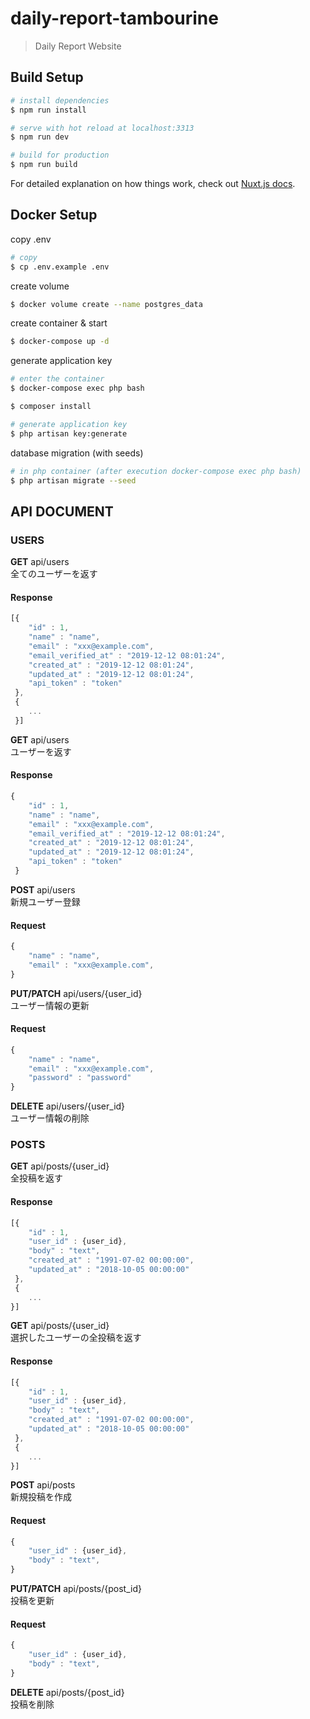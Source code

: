 # daily-report-tambourine

> Daily Report Website

## Build Setup

``` bash
# install dependencies
$ npm run install

# serve with hot reload at localhost:3313
$ npm run dev

# build for production
$ npm run build
```

For detailed explanation on how things work, check out [Nuxt.js docs](https://nuxtjs.org).

## Docker Setup

copy .env

```bash
# copy
$ cp .env.example .env
```

create volume

```bash
$ docker volume create --name postgres_data
```

create container & start

```bash
$ docker-compose up -d
```

generate application key

```bash
# enter the container
$ docker-compose exec php bash

$ composer install

# generate application key
$ php artisan key:generate
```

database migration (with seeds)

```bash
# in php container (after execution docker-compose exec php bash)
$ php artisan migrate --seed
```

## API DOCUMENT

### USERS

**GET** api/users  
全てのユーザーを返す  
#### Response
```javascript
[{
    "id" : 1,
    "name" : "name",
    "email" : "xxx@example.com",
    "email_verified_at" : "2019-12-12 08:01:24",
    "created_at" : "2019-12-12 08:01:24",
    "updated_at" : "2019-12-12 08:01:24",
    "api_token" : "token"
 },
 {
    ...
 }]
```
**GET** api/users  
ユーザーを返す  
#### Response
```javascript
{
    "id" : 1,
    "name" : "name",
    "email" : "xxx@example.com",
    "email_verified_at" : "2019-12-12 08:01:24",
    "created_at" : "2019-12-12 08:01:24",
    "updated_at" : "2019-12-12 08:01:24",
    "api_token" : "token"
 }
```

**POST** api/users  
新規ユーザー登録  
#### Request
```javascript
{
    "name" : "name",
    "email" : "xxx@example.com",
}
```

**PUT/PATCH** api/users/{user_id}  
ユーザー情報の更新  
#### Request
```javascript
{
    "name" : "name",
    "email" : "xxx@example.com",
    "password" : "password"
}
```

**DELETE** api/users/{user_id}  
ユーザー情報の削除  

### POSTS


**GET** api/posts/{user_id}  
全投稿を返す  
#### Response
```javascript
[{
    "id" : 1,
    "user_id" : {user_id},
    "body" : "text",
    "created_at" : "1991-07-02 00:00:00",
    "updated_at" : "2018-10-05 00:00:00"
 },
 {
    ...
}]
```

**GET** api/posts/{user_id}  
選択したユーザーの全投稿を返す  
#### Response
```javascript
[{
    "id" : 1,
    "user_id" : {user_id},
    "body" : "text",
    "created_at" : "1991-07-02 00:00:00",
    "updated_at" : "2018-10-05 00:00:00"
 },
 {
    ...
}]
```

**POST** api/posts  
新規投稿を作成  
#### Request
```javascript
{
    "user_id" : {user_id},
    "body" : "text",
}
```
**PUT/PATCH** api/posts/{post_id}  
投稿を更新  
#### Request
```javascript
{
    "user_id" : {user_id},
    "body" : "text",
}
```

**DELETE** api/posts/{post_id}  
投稿を削除  
